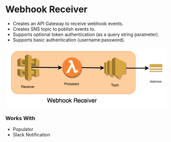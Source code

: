 # Webhook Receiver

- Creates an API Gateway to receive webhook events.
- Creates SNS topic to publish events to.
- Supports optional token authentication (as a query string parameter).
- Supports basic authentication (username:password).

![Component Diagrams](WebhookReceiver.png)

### Works With

- Populator
- Slack Notification
